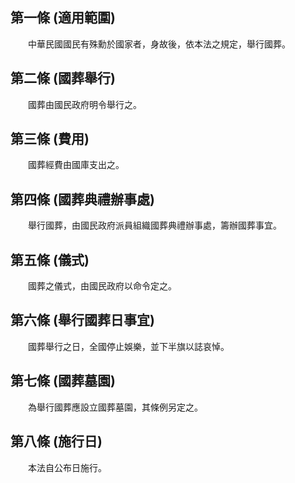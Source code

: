 第一條 (適用範圍)
-----------------
　　中華民國國民有殊勳於國家者，身故後，依本法之規定，舉行國葬。  


第二條 (國葬舉行)
-----------------
　　國葬由國民政府明令舉行之。  


第三條 (費用)
-------------
　　國葬經費由國庫支出之。  


第四條 (國葬典禮辦事處)
-----------------------
　　舉行國葬，由國民政府派員組織國葬典禮辦事處，籌辦國葬事宜。  


第五條 (儀式)
-------------
　　國葬之儀式，由國民政府以命令定之。  


第六條 (舉行國葬日事宜)
-----------------------
　　國葬舉行之日，全國停止娛樂，並下半旗以誌哀悼。  


第七條 (國葬墓園)
-----------------
　　為舉行國葬應設立國葬墓園，其條例另定之。  


第八條 (施行日)
---------------
　　本法自公布日施行。